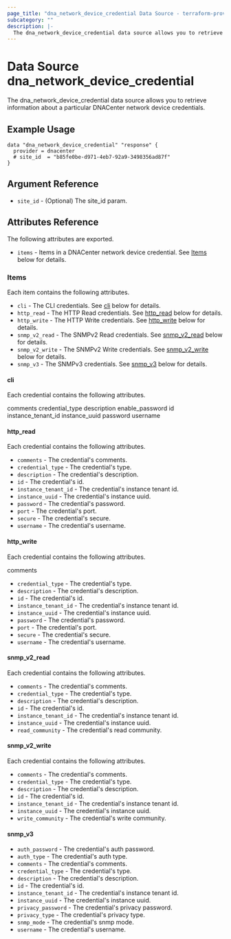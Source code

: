 ```yaml
---
page_title: "dna_network_device_credential Data Source - terraform-provider-dnacenter"
subcategory: ""
description: |-
  The dna_network_device_credential data source allows you to retrieve information about a particular DNACenter network device credentials.
---
```


# Data Source dna_network_device_credential

The dna_network_device_credential data source allows you to retrieve information about a particular DNACenter network device credentials.

## Example Usage

```hcl
data "dna_network_device_credential" "response" {
  provider = dnacenter
  # site_id  = "b85fe0be-d971-4eb7-92a9-3498356ad87f"
}
```

## Argument Reference

- `site_id` - (Optional) The site_id param.

## Attributes Reference

The following attributes are exported.

- `items` - Items in a DNACenter network device credential. See [Items](#items) below for details.

### Items

Each item contains the following attributes.

- `cli` - The CLI credentials. See [cli](#cli) below for details.
- `http_read` - The HTTP Read credentials. See [http_read](#http_read) below for details.
- `http_write` - The HTTP Write credentials. See [http_write](#http_write) below for details.
- `snmp_v2_read` - The SNMPv2 Read credentials. See [snmp_v2_read](#snmp_v2_read) below for details.
- `snmp_v2_write` - The SNMPv2 Write credentials. See [snmp_v2_write](#snmp_v2_write) below for details.
- `snmp_v3` - The SNMPv3 credentials. See [snmp_v3](#snmp_v3) below for details.

#### cli

Each credential contains the following attributes.

comments
credential_type
description
enable_password
id
instance_tenant_id
instance_uuid
password
username

#### http_read

Each credential contains the following attributes.

- `comments` - The credential's comments.
- `credential_type` - The credential's type.
- `description` - The credential's description.
- `id` - The credential's id.
- `instance_tenant_id` - The credential's instance tenant id.
- `instance_uuid` - The credential's instance uuid.
- `password` - The credential's password.
- `port` - The credential's port.
- `secure` - The credential's secure.
- `username` - The credential's username.

#### http_write

Each credential contains the following attributes.

comments

- `credential_type` - The credential's type.
- `description` - The credential's description.
- `id` - The credential's id.
- `instance_tenant_id` - The credential's instance tenant id.
- `instance_uuid` - The credential's instance uuid.
- `password` - The credential's password.
- `port` - The credential's port.
- `secure` - The credential's secure.
- `username` - The credential's username.

#### snmp_v2_read

Each credential contains the following attributes.

- `comments` - The credential's comments.
- `credential_type` - The credential's type.
- `description` - The credential's description.
- `id` - The credential's id.
- `instance_tenant_id` - The credential's instance tenant id.
- `instance_uuid` - The credential's instance uuid.
- `read_community` - The credential's read community.

#### snmp_v2_write

Each credential contains the following attributes.

- `comments` - The credential's comments.
- `credential_type` - The credential's type.
- `description` - The credential's description.
- `id` - The credential's id.
- `instance_tenant_id` - The credential's instance tenant id.
- `instance_uuid` - The credential's instance uuid.
- `write_community` - The credential's write community.

#### snmp_v3

- `auth_password` - The credential's auth password.
- `auth_type` - The credential's auth type.
- `comments` - The credential's comments.
- `credential_type` - The credential's type.
- `description` - The credential's description.
- `id` - The credential's id.
- `instance_tenant_id` - The credential's instance tenant id.
- `instance_uuid` - The credential's instance uuid.
- `privacy_password` - The credential's privacy password.
- `privacy_type` - The credential's privacy type.
- `snmp_mode` - The credential's snmp mode.
- `username` - The credential's username.
